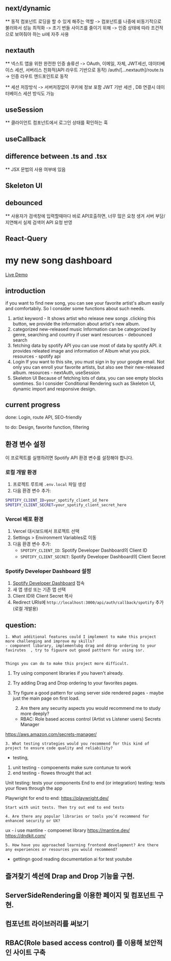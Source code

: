 ## next/dynamic

\*\* 동적 컴포넌트 로딩을 할 수 있게 해주는 역할 -> 컴포넌트를 나중에 비동기적으로 불러와서 성능 최적화 -> 초기 번들 사이즈를 줄이기 위해 -> 인증 상태에 따라 조건적으로 보여줘야 하는 ui에 자주 사용

## nextauth

\*\* 넥스트 앱을 위한 완전한 인증 솔류션 -> OAuth, 이메일, 자체, JWT세선, 데이터베이스 세션, 서버리스 친화적(API 라우트 기반으로 동작)
/auth/[...nextauth]/route.ts -> 인증 라우트 엔드포인트로 동작

\*\* 세션 저장방식 -> 서버저장없이 쿠키에 정보 포함 JWT 기반 세션
, DB 연결시 데이터베이스 세션 방식도 가능

## useSession

\*\* 클라이언트 컴포넌트에서 로그인 상태를 확인하는 훅

## useCallback

## difference between .ts and .tsx

\*\* JSX 문법의 사용 여부에 있음

## Skeleton UI

## debounced

\*\* 사용자가 검색창에 입력할때마다 바로 API호출하면, 너무 많은 요청 생겨 서버 부담/ 지연해서 실제 검색어 API 요청 반영

## React-Query

# my new song dashboard

[Live Demo](https://secondchap.vercel.app/)

## introduction

if you want to find new song, you can see your favorite artist's album easily and comfortabily. So I consider some functions about such needs.

1. artist keyword -
   It shows artist who release new songs .clicking this button, we provide the information about artist's new album.
2. categorized new-released music
   Information can be categorized by genre, searching and country if user want
   resources - debounced search
3. fetching data by spotify API
   you can use most of data by spotify API. it provides releated image and information of Album what you pick.
   resources - spotify api
4. Login
   If you want to this site, you must sign in by your google email. Not only you can enroll your favorite artists, but also see their new-released album.
   resources - nextAuth, useSession
5. Skeleton UI
   Because of fetching lots of data, you can see empty blocks somtimes.
   So I consider Conditional Rendering such as Skeleton UI, dynamic import and responsive design.

## current progress

done: Login, route API, SEO-friendly

to do: Design, favorite function, filtering

## 환경 변수 설정

이 프로젝트를 실행하려면 Spotify API 환경 변수를 설정해야 합니다.

### 로컬 개발 환경

1. 프로젝트 루트에 `.env.local` 파일 생성
2. 다음 환경 변수 추가:

```bash
SPOTIFY_CLIENT_ID=your_spotify_client_id_here
SPOTIFY_CLIENT_SECRET=your_spotify_client_secret_here
```

### Vercel 배포 환경

1. Vercel 대시보드에서 프로젝트 선택
2. Settings > Environment Variables로 이동
3. 다음 환경 변수 추가:
   - `SPOTIFY_CLIENT_ID`: Spotify Developer Dashboard의 Client ID
   - `SPOTIFY_CLIENT_SECRET`: Spotify Developer Dashboard의 Client Secret

### Spotify Developer Dashboard 설정

1. [Spotify Developer Dashboard](https://developer.spotify.com/dashboard) 접속
2. 새 앱 생성 또는 기존 앱 선택
3. Client ID와 Client Secret 복사
4. Redirect URIs에 `http://localhost:3000/api/auth/callback/spotify` 추가 (로컬 개발용)

## question:

    1. What additional features could I implement to make this project more challenging and improve my skills?
    - component libarary, implementubg drag and ddrop ordering to your favirutes  , try to figuure out goood patttern for using ssr.


    Things you can do to make this project more difficult.

1. Try using component libraries if you haven't already.
2. Try adding Drag and Drop ordering to your favorites pages.
3. Try figure a good pattern for using server side rendered pages - maybe just the main page on first load.

   2. Are there any security aspects you would recommend me to study more deeply?

   - RBAC: Role based access control (Artist vs Listener users)
     Secrets Manager

https://aws.amazon.com/secrets-manager/

    3. What testing strategies would you recommend for this kind of project to ensure code quality and reliability?

- testing,

1. unit testing - compoenents make sure contunue to work
2. end testing - flowes throught that act

Unit testing: tests your components
End to end (or integration) testing: tests your flows through the app

Playwright for end to end: https://playwright.dev/

    Start with unit tests. Then try out end to end tests

    4. Are there any popular libraries or tools you’d recommend for enhanced security or UX?

ux - i use mantine - compoenet library
https://mantine.dev/
https://dndkit.com/

    5. How have you approached learning frontend development? Are there any experiences or resources you would recommend?

- gettingn good reading documentation
  ai for test
  youtube

## 즐겨찾기 섹션에 Drap and Drop 기능을 구현.

## ServerSideRendering을 이용한 페이지 및 컴포넌트 구현.

## 컴포넌트 라이브러리를 써보기

## RBAC(Role based access control) 를 이용해 보안적인 사이트 구축
